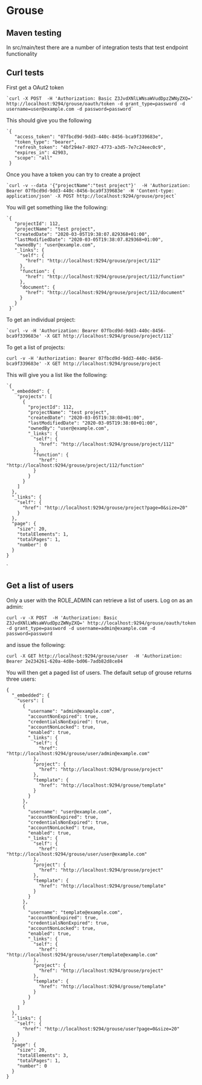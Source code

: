# Grouse

## Maven testing

In src/main/test there  are a number of integration tests that test endpoint functionality

## Curl tests

First get a OAut2 token

    `curl -X POST  -H 'Authorization: Basic Z3JvdXNlLWNsaWVudDpzZWNyZXQ=' http://localhost:9294/grouse/oauth/token -d grant_type=password -d username=user@example.com -d password=password`

This should give you the following

    `{
       "access_token": "07fbcd9d-9dd3-440c-8456-bca9f339683e",
       "token_type": "bearer",
       "refresh_token": "4bf294e7-8927-4773-a3d5-7e7c24eec0c9",
       "expires_in": 42903,
       "scope": "all"
     }

Once you have a token you can try to create a project

    `curl -v --data '{"projectName":"test project"}'  -H 'Authorization: Bearer 07fbcd9d-9dd3-440c-8456-bca9f339683e' -H 'Content-type: application/json' -X POST http://localhost:9294/grouse/project`


You will get something like the following:    
    
    `{
       "projectId": 112,
       "projectName": "test project",
       "createdDate": "2020-03-05T19:38:07.829368+01:00",
       "lastModifiedDate": "2020-03-05T19:38:07.829368+01:00",
       "ownedBy": "user@example.com",
       "_links": {
         "self": {
           "href": "http://localhost:9294/grouse/project/112"
         },
         "function": {
           "href": "http://localhost:9294/grouse/project/112/function"
         },
         "document": {
           "href": "http://localhost:9294/grouse/project/112/document"
         }
       }
     }`
     
To get an individual project:

    `curl -v -H 'Authorization: Bearer 07fbcd9d-9dd3-440c-8456-bca9f339683e' -X GET http://localhost:9294/grouse/project/112`

To get a list of projects:

   `curl -v -H 'Authorization: Bearer 07fbcd9d-9dd3-440c-8456-bca9f339683e' -X GET http://localhost:9294/grouse/project`


This will give you a list like the following:
 
    `{
      "_embedded": {
        "projects": [
          {
            "projectId": 112,
            "projectName": "test project",
            "createdDate": "2020-03-05T19:38:08+01:00",
            "lastModifiedDate": "2020-03-05T19:38:08+01:00",
            "ownedBy": "user@example.com",
            "_links": {
              "self": {
                "href": "http://localhost:9294/grouse/project/112"
              },
              "function": {
                "href": "http://localhost:9294/grouse/project/112/function"
              }
            }
          }
        ]
      },
      "_links": {
        "self": {
          "href": "http://localhost:9294/grouse/project?page=0&size=20"
        }
      },
      "page": {
        "size": 20,
        "totalElements": 1,
        "totalPages": 1,
        "number": 0
      }
    }
`


## Get a list of users

Only a user with the ROLE_ADMIN can retrieve a list of users. Log on as an admin:

    curl -v -X POST  -H 'Authorization: Basic Z3JvdXNlLWNsaWVudDpzZWNyZXQ=' http://localhost:9294/grouse/oauth/token -d grant_type=password -d username=admin@example.com -d password=password


and issue the following:

    curl -X GET http://localhost:9294/grouse/user  -H 'Authorization: Bearer 2e234261-620a-4d8e-bd06-7adb82d8ce84
    

You will then get a paged list of users. The default setup of grouse returns three users:

    {
      "_embedded": {
        "users": [
          {
            "username": "admin@example.com",
            "accountNonExpired": true,
            "credentialsNonExpired": true,
            "accountNonLocked": true,
            "enabled": true,
            "_links": {
              "self": {
                "href": "http://localhost:9294/grouse/user/admin@example.com"
              },
              "project": {
                "href": "http://localhost:9294/grouse/project"
              },
              "template": {
                "href": "http://localhost:9294/grouse/template"
              }
            }
          },
          {
            "username": "user@example.com",
            "accountNonExpired": true,
            "credentialsNonExpired": true,
            "accountNonLocked": true,
            "enabled": true,
            "_links": {
              "self": {
                "href": "http://localhost:9294/grouse/user/user@example.com"
              },
              "project": {
                "href": "http://localhost:9294/grouse/project"
              },
              "template": {
                "href": "http://localhost:9294/grouse/template"
              }
            }
          },
          {
            "username": "template@example.com",
            "accountNonExpired": true,
            "credentialsNonExpired": true,
            "accountNonLocked": true,
            "enabled": true,
            "_links": {
              "self": {
                "href": "http://localhost:9294/grouse/user/template@example.com"
              },
              "project": {
                "href": "http://localhost:9294/grouse/project"
              },
              "template": {
                "href": "http://localhost:9294/grouse/template"
              }
            }
          }
        ]
      },
      "_links": {
        "self": {
          "href": "http://localhost:9294/grouse/user?page=0&size=20"
        }
      },
      "page": {
        "size": 20,
        "totalElements": 3,
        "totalPages": 1,
        "number": 0
      }
    }

